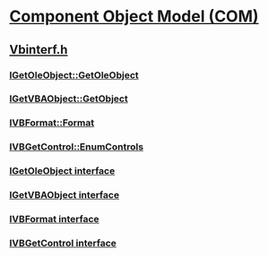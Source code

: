 # [Component Object Model (COM)](../_com/index.md)
## [Vbinterf.h](index.md)
### [IGetOleObject::GetOleObject](../vbinterf/nf-vbinterf-igetoleobject-getoleobject.md)
### [IGetVBAObject::GetObject](../vbinterf/nf-vbinterf-igetvbaobject-getobject.md)
### [IVBFormat::Format](../vbinterf/nf-vbinterf-ivbformat-format.md)
### [IVBGetControl::EnumControls](../vbinterf/nf-vbinterf-ivbgetcontrol-enumcontrols.md)
### [IGetOleObject interface](../vbinterf/nn-vbinterf-igetoleobject.md)
### [IGetVBAObject interface](../vbinterf/nn-vbinterf-igetvbaobject.md)
### [IVBFormat interface](../vbinterf/nn-vbinterf-ivbformat.md)
### [IVBGetControl interface](../vbinterf/nn-vbinterf-ivbgetcontrol.md)
